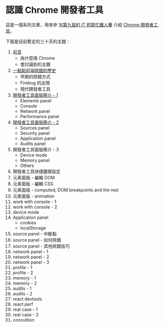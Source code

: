 # 認識 Chrome 開發者工具

這是一個系列文章，用來參
加[第九屆的 IT 邦幫忙鐵人賽](https://ithelp.ithome.com.tw/ironman) 介紹
[Chrome 開發者工具](https://developer.chrome.com/devtools)。

下面是目前暫定的三十天的主題：

1. [前言](day-1.md)
   * 為什麼用 Chrome
   * 會討論到的主題
2. [一點點前端除錯的歷史](day-2.md)
   * 早期的除錯方式
   * Firebug 的出現
   * 現代開發者工具
3. [開發者工具面版簡介 - 1](day-3.md)
   * Elements panel
   * Console
   * Network panel
   * Performance panel
4. [開發者工具面版簡介 - 2](day-4.md)
   * Sources panel
   * Security panel
   * Application panel
   * Audits panel
5. 開發者工具面版簡介 - 3
   * Device mode
   * Memory panel
   * Others
6. 開發者工具快捷鍵跟設定
7. 元素面版 - 編輯 DOM
8. 元素面版 - 編輯 CSS
9. 元素面版 - computed, DOM breakpoints and the rest
10. 元素面版 - animation
11. work with console - 1
12. work with console - 2
13. device mode
14. Application panel
    * cookies
    * localStorage
15. source panel - 中斷點
16. source panel - 如何除錯
17. source panel - 其他除錯技巧
18. network panel - 1
19. network panel - 2
20. network panel - 3
21. profile - 1
22. profile - 2
23. memory - 1
24. memory - 2
25. audits - 1
26. audits - 2
27. react devtools
28. react perf
29. real case - 1
30. real case - 2
31. concultion
